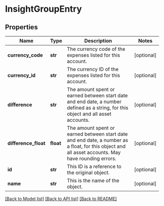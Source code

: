 # InsightGroupEntry


## Properties
Name | Type | Description | Notes
------------ | ------------- | ------------- | -------------
**currency_code** | **str** | The currency code of the expenses listed for this account. | [optional] 
**currency_id** | **str** | The currency ID of the expenses listed for this account. | [optional] 
**difference** | **str** | The amount spent or earned between start date and end date, a number defined as a string, for this object and all asset accounts. | [optional] 
**difference_float** | **float** | The amount spent or earned between start date and end date, a number as a float, for this object and all asset accounts. May have rounding errors. | [optional] 
**id** | **str** | This ID is a reference to the original object. | [optional] 
**name** | **str** | This is the name of the object. | [optional] 

[[Back to Model list]](../README.md#documentation-for-models) [[Back to API list]](../README.md#documentation-for-api-endpoints) [[Back to README]](../README.md)


